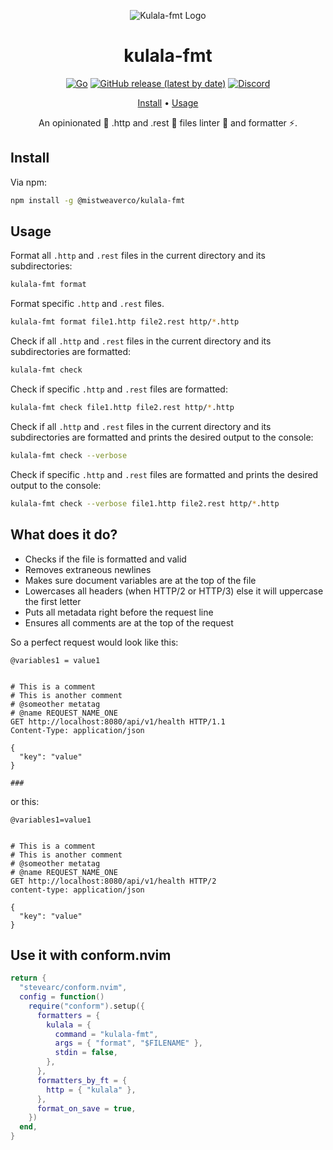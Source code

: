<div align="center">

![Kulala-fmt Logo](logo.svg)

# kulala-fmt

[![Go](https://img.shields.io/badge/Made%20with%20Go-00ADD8.svg?style=for-the-badge&logo=go&logoColor=ffffff)](https://golang.org)
[![GitHub release (latest by date)](https://img.shields.io/github/v/release/mistweaverco/kulala-fmt?style=for-the-badge)](https://github.com/mistweaverco/kulala-fmt/releases/latest)
[![Discord](https://img.shields.io/badge/discord-join-7289da?style=for-the-badge&logo=discord)](https://discord.gg/QyVQmfY4Rt)

[Install](#install) • [Usage](#usage)

<p></p>

An opinionated 🦄 .http and .rest 🐼 files linter 💄 and formatter ⚡.

<p></p>

</div>

## Install

Via npm:

```sh
npm install -g @mistweaverco/kulala-fmt
```

## Usage

Format all `.http` and `.rest` files in the current directory and its subdirectories:

```sh
kulala-fmt format
```

Format specific `.http` and `.rest` files.

```sh
kulala-fmt format file1.http file2.rest http/*.http
```

Check if all `.http` and `.rest` files in the current directory and its subdirectories are formatted:

```sh
kulala-fmt check
```

Check if specific `.http` and `.rest` files are formatted:

```sh
kulala-fmt check file1.http file2.rest http/*.http
```

Check if all `.http` and `.rest` files in the current directory and
its subdirectories are formatted and
prints the desired output to the console:

```sh
kulala-fmt check --verbose
```

Check if specific `.http` and `.rest` files are formatted and
prints the desired output to the console:

```sh
kulala-fmt check --verbose file1.http file2.rest http/*.http
```

## What does it do?

- Checks if the file is formatted and valid
- Removes extraneous newlines
- Makes sure document variables are at the top of the file
- Lowercases all headers (when HTTP/2 or HTTP/3) else it will uppercase the first letter
- Puts all metadata right before the request line
- Ensures all comments are at the top of the request

So a perfect request would look like this:

```http
@variables1 = value1


# This is a comment
# This is another comment
# @someother metatag
# @name REQUEST_NAME_ONE
GET http://localhost:8080/api/v1/health HTTP/1.1
Content-Type: application/json

{
  "key": "value"
}

###
```

or this:

```http
@variables1=value1


# This is a comment
# This is another comment
# @someother metatag
# @name REQUEST_NAME_ONE
GET http://localhost:8080/api/v1/health HTTP/2
content-type: application/json

{
  "key": "value"
}
```

## Use it with conform.nvim

```lua
return {
  "stevearc/conform.nvim",
  config = function()
    require("conform").setup({
      formatters = {
        kulala = {
          command = "kulala-fmt",
          args = { "format", "$FILENAME" },
          stdin = false,
        },
      },
      formatters_by_ft = {
        http = { "kulala" },
      },
      format_on_save = true,
    })
  end,
}
```

